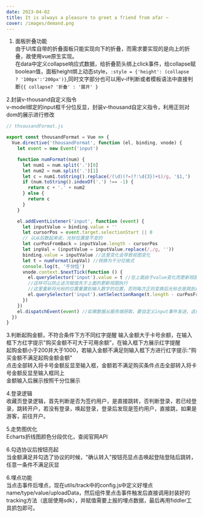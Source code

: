 ```yaml
---
date: 2023-04-02
title: It is always a pleasure to greet a friend from afar ~
cover: /images/demand.png
---
```


1. 面板折叠功能  
由于UI库自带的折叠面板只能实现向下的折叠，而需求要实现的是向上的折叠，故使用vue原生实现。  
在data中定义collapse响应式数据，给折叠箭头绑上click事件，给collapse赋boolean值，面板height绑上动态style，`:style = {'height': (collapse  ? '100px':'200px')}`,同时文字部分也可以用v-if判断或者模板语法中直接判断`{{ collapse? '折叠' : '展开' }`

2.封装v-thousand自定义指令  
v-model绑定的input框千分位反显，封装v-thousand自定义指令，利用正则对dom的展示进行修改  
```js
// thsousandFormat.js

export const thousandFormat = Vue => {
  Vue.directive('thousandFormat', function (el, binding, vnode) {
    let event = new Event('input')

    function numFormat(num) {
      let num1 = num.split('.')[0]
      let num2 = num.split('.')[1]
      let c = num1.toString().replace(/(\d)(?=(?:\d{3})+$)/g, '$1,')
      if (num.toString().indexOf('.') !== -1) {
        return c + '.' + num2
      } else {
        return c
      }
    }

    el.addEventListener('input', function (event) {
      let inputValue = binding.value + ''
      let cursorPos = event.target.selectionStart || 0
      // 以从后数起来说，光标位置是不变的
      let curPosFromBack = inputValue.length - cursorPos
      let inpVal = (inputValue = inputValue.replace(/,/g, ''))
      binding.value = inputValue //这里变化会导致视图变化
      let t = numFormat(inpVal) //转换为千分位格式
      console.log(t, '千分位')
      vnode.context.$nextTick(function () {
        el.querySelector('input').value = t //在上面由于value变化而更新视图后，再赋值给input.value,
        //这样可以防止这次赋值先于上面的更新视图执行
        //这里重新将光标的位置重置到输入数字的位置，否则每次正则变换后光标总是跳到最后
        el.querySelector('input').setSelectionRange(t.length - curPosFromBack, t.length - curPosFromBack)
      })
    })
    el.dispatchEvent(event) //如果数据从服务端获取，要自定义input事件发送，这样才能触发上面绑定的事件处理方法，使数据一进入输入框里面变成千分位格式
  })
}
```

3.判断起购金额，不符合条件下方不同红字提醒
输入金额大于卡号余额，在输入框下方红字提示"购买金额不可大于可用余额”，在输入框下方展示红字提醒  
起购金额小于200并大于1000，若输入金额不满足则输入框下方进行红字提示:"购买金额不满足起购金额金额"  
点击全部转入将卡号金额反显至输入框，金额若不满足购买条件点击全部转入将卡号金额反显至输入框同上  
金额输入后展示按照千分位展示

4.登录逻辑  
收藏页登录逻辑，首先判断是否为签约用户，是直接跳转，否判断登录，若已经登录，跳转开户，若没有登录，唤起登录，登录后发现是签约用户，直接跳，如果是游客，前往开户。

5.走势图优化  
Echarts折线图颜色分段优化，查阅官网API

6.勾选协议后按钮亮起  
当金额满足并勾选了协议的时候，"确认转入"按钮亮显点击唤起登陆登陆后跳转，任意一条件不满足灰显

6.埋点功能  
当点击事件后埋点，现在utils/track中的config.js中定义好埋点name/type/value/uploadData，然后组件里点击事件触发后直接调用封装好的tracking方法（底层使用sdk），并赋值需要上报的埋点数据，最后再用fiddler工具抓包即可。